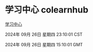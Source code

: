 # 学习中心 colearnhub
[学习中心](http://219.139.198.207:56308/colearnhub/)

2024年 09月 26日 星期四 23:10:01 CST

2024年 09月 26日 星期四 15:10:01 GMT
